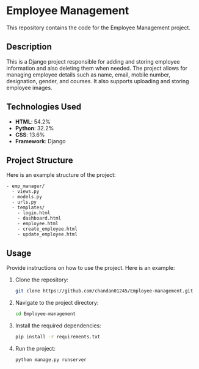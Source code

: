 # Employee Management

This repository contains the code for the Employee Management project.

## Description

This is a Django project responsible for adding and storing employee information and also deleting them when needed. The project allows for managing employee details such as name, email, mobile number, designation, gender, and courses. It also supports uploading and storing employee images.

## Technologies Used

- **HTML**: 54.2%
- **Python**: 32.2%
- **CSS**: 13.6%
- **Framework**: Django

## Project Structure

Here is an example structure of the project:

```
- emp_manager/
  - views.py
  - models.py
  - urls.py
  - templates/
    - login.html
    - dashboard.html
    - employee.html
    - create_employee.html
    - update_employee.html
```

## Usage

Provide instructions on how to use the project. Here is an example:

1. Clone the repository:
   ```bash
   git clone https://github.com/chandan01245/Employee-management.git
   ```

2. Navigate to the project directory:
   ```bash
   cd Employee-management
   ```

3. Install the required dependencies:
   ```bash
   pip install -r requirements.txt
   ```

4. Run the project:
   ```bash
   python manage.py runserver
   ```
